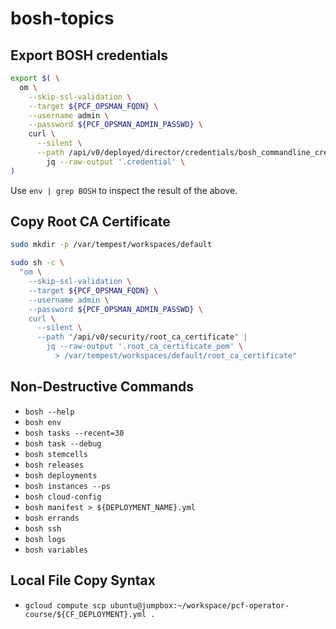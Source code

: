 # bosh-topics

## Export BOSH credentials

```bash
export $( \
  om \
    --skip-ssl-validation \
    --target ${PCF_OPSMAN_FQDN} \
    --username admin \
    --password ${PCF_OPSMAN_ADMIN_PASSWD} \
    curl \
      --silent \
      --path /api/v0/deployed/director/credentials/bosh_commandline_credentials | \
        jq --raw-output '.credential' \
)
```

Use `env | grep BOSH` to inspect the result of the above.

## Copy Root CA Certificate

```bash
sudo mkdir -p /var/tempest/workspaces/default

sudo sh -c \
  "om \
    --skip-ssl-validation \
    --target ${PCF_OPSMAN_FQDN} \
    --username admin \
    --password ${PCF_OPSMAN_ADMIN_PASSWD} \
    curl \
      --silent \
      --path "/api/v0/security/root_ca_certificate" |
        jq --raw-output '.root_ca_certificate_pem' \
          > /var/tempest/workspaces/default/root_ca_certificate"
```

## Non-Destructive Commands

- `bosh --help`
- `bosh env`
- `bosh tasks --recent=30`
- `bosh task --debug`
- `bosh stemcells`
- `bosh releases`
- `bosh deployments`
- `bosh instances --ps`
- `bosh cloud-config`
- `bosh manifest > ${DEPLOYMENT_NAME}.yml`
- `bosh errands`
- `bosh ssh`
- `bosh logs`
- `bosh variables`

## Local File Copy Syntax

- `gcloud compute scp ubuntu@jumpbox:~/workspace/pcf-operator-course/${CF_DEPLOYMENT}.yml .`
